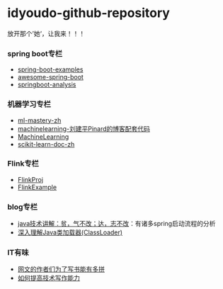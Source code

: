 # idyoudo-github-repository
放开那个’她‘，让我来！！！

### spring boot专栏
- [spring-boot-examples](https://github.com/ityouknow/spring-boot-examples)
- [awesome-spring-boot](https://github.com/ityouknow/awesome-spring-boot)
- [springboot-analysis](https://github.com/fangjian0423/springboot-analysis)

### 机器学习专栏
- [ml-mastery-zh](https://github.com/apachecn/ml-mastery-zh)
- [machinelearning-刘建平Pinard的博客配套代码](https://github.com/ljpzzz/machinelearning)
- [MachineLearning](https://github.com/apachecn/AiLearning)
- [scikit-learn-doc-zh](https://github.com/apachecn/scikit-learn-doc-zh)

### Flink专栏
- [FlinkProj](https://github.com/xuwei517/FlinkProj)
- [FlinkExample](https://github.com/xuwei517/FlinkExample)

### blog专栏
- [java技术讲解：贫，气不改；达，志不改](https://blog.wangqi.love/archives/page)：有诸多spring启动流程的分析
- [深入理解Java类加载器(ClassLoader)](https://blog.csdn.net/javazejian/article/details/73413292)
### IT有味
- [网文的作者们为了写书能有多拼](https://www.zhihu.com/question/321561767/answer/666217488)
- [如何提高技术写作能力](https://www.zhihu.com/question/21853187/answer/26499593)
